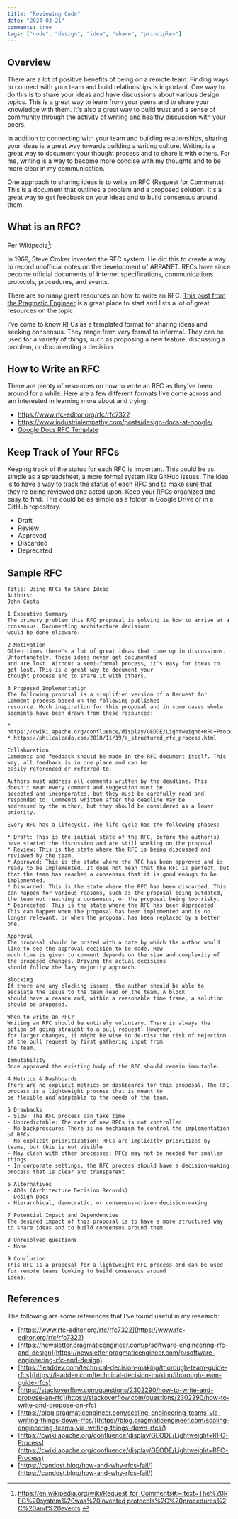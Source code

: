 ```yaml
---
title: "Reviewing Code"
date: "2024-03-21"
comments: true
tags: ["code", "design", "idea", "share", "principles"]
---
```


## Overview
There are a lot of positive benefits of being on a remote team. Finding ways to connect with your team and build
relationships is important. One way to do this is to share your ideas and have discussions about various design topics.
This is a great way to learn from your peers and to share your knowledge with them.  It's also a great way to build
trust and a sense of community through the activity of writing and healthy discussion with your peers.

In addition to connecting with your team and building relationships, sharing your ideas is a great way towards building
a writing culture. Writing is a great way to document your thought process and to share it with others.  For me,
writing is a way to become more concise with my thoughts and to be more clear in my communication.

One approach to sharing ideas is to write an RFC (Request for Comments).  This is a document that outlines a problem
and a proposed solution.  It's a great way to get feedback on your ideas and to build consensus around them.

## What is an RFC?

Per Wikipedia[^1]:

In 1969, Steve Croker invented the RFC system. He did this to create a way to record unofficial notes on the development
of ARPANET.  RFCs have since become official documents of Internet specifications, communications protocols, procedures,
and events.

There are so many great resources on how to write an RFC.  [This post from the Pragmatic Engineer](https://newsletter.pragmaticengineer.com/p/software-engineering-rfc-and-design)
is a great place to start and lists a lot of great resources on the topic.

I've come to know RFCs as a templated format for sharing ideas and seeking consensus.  They range from very formal to
informal.  They can be used for a variety of things, such as proposing a new feature, discussing a problem, or
documenting a decision.

## How to Write an RFC
There are plenty of resources on how to write an RFC as they've been around for a while.  Here are a few different
formats I've come across and am interested in learning more about and trying:

* https://www.rfc-editor.org/rfc/rfc7322
* https://www.industrialempathy.com/posts/design-docs-at-google/
* [Google Docs RFC Template](https://docs.google.com/document/d/1EM5ORZ8sO-g678jNc2nHMAkGjX5-6DuB6EkhjsNcOXo/edit#)

## Keep Track of Your RFCs
Keeping track of the status for each RFC is important.  This could be as simple as a spreadsheet, a more formal
system like GitHub issues.  The idea is to have a way to track the status of each RFC and to make sure that they're
being reviewed and acted upon. Keep your RFCs organized and easy to find.  This could be as simple as a folder in
Google Drive or in a GitHub repository.

- Draft
- Review
- Approved
- Discarded
- Deprecated

## Sample RFC

```text
Title: Using RFCs to Share Ideas
Authors:
John Costa

1 Executive Summary
The primary problem this RFC proposal is solving is how to arrive at a consensus. Documenting architecture decisions
would be done elseware.

2 Motivation
Often times there's a lot of great ideas that come up in discussions.  Unfortunately, these ideas never get documented
and are lost. Without a semi-formal process, it's easy for ideas to get lost. This is a great way to document your
thought process and to share it with others.

3 Proposed Implementation
The following proposal is a simplified version of a Request for Comment process based on the following published
resource. Much inspiration for this proposal and in some cases whole segments have been drawn from these resources:

* https://cwiki.apache.org/confluence/display/GEODE/Lightweight+RFC+Process
* https://philcalcado.com/2018/11/19/a_structured_rfc_process.html

Collaboration
Comments and feedback should be made in the RFC document itself. This way, all feedback is in one place and can be
easily referenced or referred to.

Authors must address all comments written by the deadline. This doesn't mean every comment and suggestion must be
accepted and incorporated, but they must be carefully read and responded to. Comments written after the deadline may be
addressed by the author, but they should be considered as a lower priority.

Every RFC has a lifecycle. The life cycle has the following phases:

* Draft: This is the initial state of the RFC, before the author(s) have started the discussion and are still working on the proposal.
* Review: This is the state where the RFC is being discussed and reviewed by the team.
* Approved: This is the state where the RFC has been approved and is ready to be implemented. It does not mean that the RFC is perfect, but that the team has reached a consensus that it is good enough to be implemented.
* Discarded: This is the state where the RFC has been discarded. This can happen for various reasons, such as the proposal being outdated, the team not reaching a consensus, or the proposal being too risky.
* Deprecated: This is the state where the RFC has been deprecated. This can happen when the proposal has been implemented and is no longer relevant, or when the proposal has been replaced by a better one.

Approval
The proposal should be posted with a date by which the author would like to see the approval decision to be made. How
much time is given to comment depends on the size and complexity of the proposed changes. Driving the actual decisions
should follow the lazy majority approach.

Blocking
If there are any blocking issues, the author should be able to escalate the issue to the team lead or the team. A block
should have a reason and, within a reasonable time frame, a solution should be proposed.

When to write an RFC?
Writing an RFC should be entirely voluntary. There is always the option of going straight to a pull request. However,
for larger changes, it might be wise to de-risk the risk of rejection of the pull request by first gathering input from
the team.

Immutability
Once approved the existing body of the RFC should remain immutable.

4 Metrics & Dashboards
There are no explicit metrics or dashboards for this proposal. The RFC process is a lightweight process that is meant to
be flexible and adaptable to the needs of the team.

5 Drawbacks
- Slow: The RFC process can take time
- Unpredictable: The rate of new RFCs is not controlled
- No backpressure: There is no mechanism to control the implementation of RFCs
- No explicit prioritization: RFCs are implicitly prioritized by teams, but this is not visible
- May clash with other processes: RFCs may not be needed for smaller things
- In corporate settings, the RFC process should have a decision-making process that is clear and transparent

6 Alternatives
- ADRs (Architecture Decision Records)
- Design Docs
- Hierarchical, democratic, or consensus-driven decision-making

7 Potential Impact and Dependencies
The desired impact of this proposal is to have a more structured way to share ideas and to build consensus around them.

8 Unresolved questions
- None

9 Conclusion
This RFC is a proposal for a lightweight RFC process and can be used for remote teams looking to build consensus around
ideas.
```

## References
The following are some references that I've found useful in my research:

[^1]: https://en.wikipedia.org/wiki/Request_for_Comments#:~:text=The%20RFC%20system%20was%20invented,protocols%2C%20procedures%2C%20and%20events.
* [https://www.rfc-editor.org/rfc/rfc7322](https://www.rfc-editor.org/rfc/rfc7322)
* [https://newsletter.pragmaticengineer.com/p/software-engineering-rfc-and-design](https://newsletter.pragmaticengineer.com/p/software-engineering-rfc-and-design)
* [https://leaddev.com/technical-decision-making/thorough-team-guide-rfcs](https://leaddev.com/technical-decision-making/thorough-team-guide-rfcs)
* [https://stackoverflow.com/questions/2302290/how-to-write-and-propose-an-rfc](https://stackoverflow.com/questions/2302290/how-to-write-and-propose-an-rfc)
* [https://blog.pragmaticengineer.com/scaling-engineering-teams-via-writing-things-down-rfcs/](https://blog.pragmaticengineer.com/scaling-engineering-teams-via-writing-things-down-rfcs/)
* [https://cwiki.apache.org/confluence/display/GEODE/Lightweight+RFC+Process](https://cwiki.apache.org/confluence/display/GEODE/Lightweight+RFC+Process)
* [https://candost.blog/how-and-why-rfcs-fail/](https://candost.blog/how-and-why-rfcs-fail/)
